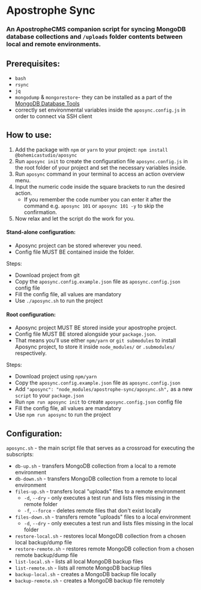# Apostrophe Sync

### An ApostropheCMS companion script for syncing MongoDB database collections and `/uploads` folder contents between local and remote environments.

## Prerequisites:
- `bash`
- `rsync`
- `jq`
- `mongodump` & `mongorestore`- they can be installed as a part of the [MongoDB Database Tools](https://www.mongodb.com/docs/database-tools/installation/installation/)
- correctly set environmental variables inside the `aposync.config.js` in order to connect via SSH client

## How to use:

1. Add the package with `npm` or `yarn` to your project: `npm install @bohemicastudio/aposync`
2. Run `aposync init` to create the configuration file `aposync.config.js` in the root folder of your project and set the necessary variables inside.
3. Run `aposync` command in your terminal to access an action overview menu.
4. Input the numeric code inside the square brackets to run the desired action.
   - If you remember the code number you can enter it after the command e.g. `aposync 101` or `aposync 101 -y` to skip the confirmation.
5. Now relax and let the script do the work for you.

#### Stand-alone configuration:
- Aposync project can be stored wherever you need.
- Config file MUST BE contained inside the folder.

Steps:
- Download project from git
- Copy the `aposync.config.example.json` file as `aposync.config.json` config file
- Fill the config file, all values are mandatory
- Use `./aposync.sh` to run the project

#### Root configuration:
- Aposync project MUST BE stored inside your apostrophe project.
- Config file MUST BE stored alongside your `package.json`.
- That means you'll use either `npm/yarn` or `git submodules` to install Aposync project, to store it inside `node_modules/` or `.submodules/` respectively.

Steps:
- Download project using `npm/yarn`
- Copy the `aposync.config.example.json` file as `aposync.config.json`
- Add `"aposync": "node_modules/apostrophe-sync/aposync.sh",` as a new `script` to your `package.json`
- Run `npm run aposync init` to create `aposync.config.json` config file
- Fill the config file, all values are mandatory
- Use `npm run aposync` to run the project

## Configuration:

`aposync.sh` - the main script file that serves as a crossroad for executing the subscripts:
- `db-up.sh` - transfers MongoDB collection from a local to a remote environment
- `db-down.sh` - transfers MongoDB collection from a remote to local environment
- `files-up.sh` - transfers local "uploads" files to a remote environment
  - `-d`, `--dry` - only executes a test run and lists files missing in the remote folder
  - `-f`, `--force` - deletes remote files that don't exist locally
- `files-down.sh` - transfers remote "uploads" files to a local environment
  - `-d`, `--dry` - only executes a test run and lists files missing in the local folder
- `restore-local.sh` - restores local MongoDB collection from a chosen local backup/dump file 
- `restore-remote.sh` - restores remote MongoDB collection from a chosen remote backup/dump file
- `list-local.sh` - lists all local MongoDB backup files
- `list-remote.sh` - lists all remote MongoDB backup files
- `backup-local.sh` - creates a MongoDB backup file locally
- `backup-remote.sh` - creates a MongoDB backup file remotely
